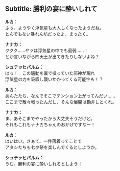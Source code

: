 # 

  
## Subtitle: 勝利の宴に酔いしれて
  
**ルカ：**  
ふぅ、ようやく浮気星も大人しくなったようだね。  
とんでもない暴れん坊だったよ、まったく。  
  
**ナナカ：**  
ククク……ヤツは浮気星の中でも最弱……！  
とか言いながら四天王が出てきたりしないよね？  
  
**シュテッヒパルム：**  
はっ！　この騒動を裏で操っていた邪神が現れ  
浮気星の力を吸収し襲いかかってくる可能性も！？  
  
**ルカ：**  
あんたたち、なんでそこでテンション上がってんだい……  
ここまで散々戦ったんだし、そんな展開は勘弁しとくれ。  
  
**ナナカ：**  
ま、あそこまでやったから大丈夫そうだけど。  
それもこれもナナカちゃんのおかげですなー！  
  
**ルカ：**  
はいはい。さぁて、一件落着ってことで  
アタシたちも七夕祭を楽しんでくるとしようか。  
  
**シュテッヒパルム：**  
うむ。勝利の宴に酔いしれるとしよう！  
